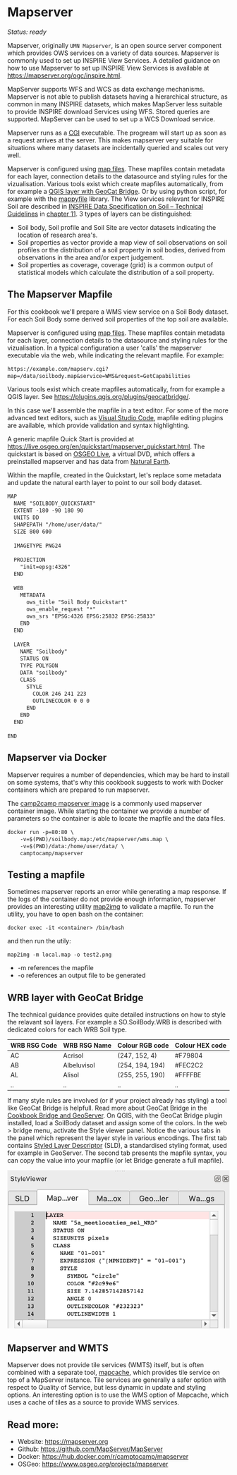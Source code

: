 # Mapserver

*Status: ready*

Mapserver, originally `UMN Mapserver`, is an open source server component which provides OWS services on a variety of data sources.
Mapserver is commonly used to set up INSPIRE View Services. A detailed guidance on how to use Mapserver to set up INSPIRE View Services is available at https://mapserver.org/ogc/inspire.html.

MapServer supports WFS and WCS as data exchange mechanisms. Mapserver is not able to publish datasets having a hierarchical structure, as common in many INSPIRE datasets, which makes MapServer less suitable to provide INSPIRE download Services using WFS. Stored queries are supported. MapServer can be used to set up a WCS Download service.

Mapserver runs as a [CGI](https://en.wikipedia.org/wiki/Common_Gateway_Interface) executable. The progream will start up as soon as a request arrives at the server. This makes mapserver very suitable for situations where many datasets are incidentally queried and scales out very well.

Mapserver is configured using [map files](https://www.mapserver.org/mapfile/). These mapfiles contain metadata for each layer, connection details to the datasource and styling rules for the vizualisation. Various tools exist which create mapfiles automatically, from for example a [QGIS layer with GeoCat Bridge](bridge-geoserver-geonetwork.md). Or by using python script, for example with the [mappyfile](https://github.com/geographika/mappyfile) library.
The View services relevant for INSPIRE Soil are described in [INSPIRE Data Specification on Soil – Technical Guidelines](https://inspire.ec.europa.eu/id/document/tg/so) in [chapter 11](https://github.com/INSPIRE-MIF/technical-guidelines/blob/2022.2/data/so/dataspecification_so.adoc#layers-to-be-provided-by-inspire-view-services). 3 types of layers can be distinguished:
- Soil body, Soil profile and Soil Site are vector datasets indicating the location of research area's.
- Soil properties as vector provide a map view of soil observations on soil profiles or the distribution of a soil property in soil bodies, derived from observations in the area and/or expert judgement.
- Soil properties as coverage, coverage (grid) is a common output of statistical models which calculate the distribution of a soil property.

## The Mapserver Mapfile

For this cookbook we'll prepare a WMS view service on a Soil Body dataset. For each Soil Body some derived soil properties of the top soil are available.

Mapserver is configured using [map files](https://www.mapserver.org/mapfile/). These mapfiles contain metadata for each layer, connection details to the datasource and styling rules for the vizualisation. In a typical configuration a user 'calls' the mapserver executable via the web, while indicating the relevant mapfile. For example: 

```
https://example.com/mapserv.cgi?map=/data/soilbody.map&service=WMS&request=GetCapabilities
```

Various tools exist which create mapfiles automatically, from for example a QGIS layer. See https://plugins.qgis.org/plugins/geocatbridge/.

In this case we'll assemble the mapfile in a text editor. For some of the more advanced text editors, such as [Visual Studio Code](https://code.visualstudio.com/), mapfile editing plugins are available, which provide validation and syntax highlighting.

A generic mapfile Quick Start is provided at https://live.osgeo.org/en/quickstart/mapserver_quickstart.html. The quickstart is based on [OSGEO Live](http://live.osgeo.org/), a virtual DVD, which offers a preinstalled mapserver and has data from [Natural Earth](https://www.naturalearthdata.com/downloads/). 

Within the mapfile, created in the Quickstart, let's replace some metadata and update the natural earth layer to point to our soil body dataset.

``` 
MAP
  NAME "SOILBODY_QUICKSTART"
  EXTENT -180 -90 180 90
  UNITS DD
  SHAPEPATH "/home/user/data/"
  SIZE 800 600

  IMAGETYPE PNG24

  PROJECTION
    "init=epsg:4326"
  END

  WEB
    METADATA
      ows_title "Soil Body Quickstart"
      ows_enable_request "*"
      ows_srs "EPSG:4326 EPSG:25832 EPSG:25833"
    END
  END

  LAYER
    NAME "Soilbody"
    STATUS ON
    TYPE POLYGON
    DATA "soilbody"
    CLASS
      STYLE
        COLOR 246 241 223
        OUTLINECOLOR 0 0 0
      END
    END
  END

END
```

## Mapserver via Docker

Mapserver requires a number of dependencies, which may be hard to install on some systems, that's why this cookbook suggests to work with Docker containers which are prepared to run mapserver.

The [camp2camp mapserver image](https://hub.docker.com/r/camptocamp/mapserver) is a commonly used mapserver container image. While starting the container we provide a number of parameters so the container is able to locate the mapfile and the data files.

```
docker run -p=80:80 \
    -v=$(PWD)/soilbody.map:/etc/mapserver/wms.map \
    -v=$(PWD)/data:/home/user/data/ \
    camptocamp/mapserver
```

## Testing a mapfile

Sometimes mapserver reports an error while generating a map response.
If the logs of the container do not provide enough information, mapserver provides an interesting utility [map2img](https://mapserver.org/utilities/map2img.html) to validate a mapfile. To run the utility, you have to open bash on the container: 

```
docker exec -it <container> /bin/bash 
```

and then run the utily:

```
map2img -m local.map -o test2.png
```

- -m references the mapfile
- -o references an output file to be generated



## WRB layer with GeoCat Bridge 

The technical guidance provides quite detailed instructions on how to style the relavant soil layers. For example a SO.SoilBody.WRB is described with dedicated colors for each WRB Soil type.

| WRB RSG Code | WRB RSG Name | Colour RGB code | Colour HEX code |
| --- | --- | --- | --- |
| AC | Acrisol | (247, 152, 4) | #F79804 |
| AB | Albeluvisol | (254, 194, 194) | #FEC2C2 |
| AL | Alisol | (255, 255, 190) | #FFFFBE |
| .. | .. | .. | .. |

If many style rules are involved (or if your project already has styling) a tool like GeoCat Bridge is helpfull. Read more about GeoCat Bridge in the [Cookbook Bridge and GeoServer](bridge-geoserver-geonetwork.md). On QGIS, with the GeoCat Bridge plugin installed, load a SoilBody dataset and assign some of the colors. In the web > bridge menu, activate the Style viewer panel. Notice the various tabs in the panel which represent the layer style in various encodings. The first tab contains [Styled Layer Descriptor](https://www.ogc.org/standards/sld) (SLD), a standardised styling format, used for example in GeoServer. The second tab presents the mapfile syntax, you can copy the value into your mapfile (or let Bridge generate a full mapfile).

![Mapfile styler Geocat Bridge](img/bridge-mapfile-styler.png)

## Mapserver and WMTS

Mapserver does not provide tile services (WMTS) itself, but is often combined with a separate tool, [mapcache](https://mapserver.org/mapcache/), which provides tile service on top of a MapServer instance. Tile services are generally a safer option with respect to Quality of Service, but less dynamic in update and styling options. An interesting option is to use the WMS option of Mapcache, which uses a cache of tiles as a source to provide WMS services.

## Read more:

- Website: https://mapserver.org
- Github: https://github.com/MapServer/MapServer
- Docker: https://hub.docker.com/r/camptocamp/mapserver
- OSGeo: https://www.osgeo.org/projects/mapserver